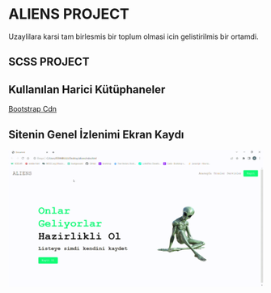 <h1> ALIENS PROJECT </h1>

Uzaylilara karsi tam birlesmis bir toplum olmasi icin gelistirilmis bir ortamdi.

<h2>SCSS PROJECT</h2>

<h2> Kullanılan Harici Kütüphaneler </h2>

<a href="https://icons.getbootstrap.com/"> Bootstrap Cdn </a>

<h2> Sitenin Genel İzlenimi Ekran Kaydı </h2>

![](screen.gif)